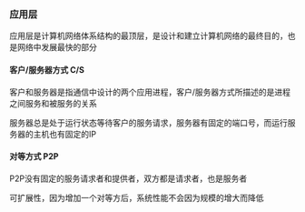 ### 应用层

应用层是计算机网络体系结构的最顶层，是设计和建立计算机网络的最终目的，也是网络中发展最快的部分



#### 客户/服务器方式 C/S

客户和服务器是指通信中设计的两个应用进程，客户/服务器方式所描述的是进程之间服务和被服务的关系

服务器总是处于运行状态等待客户的服务请求，服务器有固定的端口号，而运行服务器的主机也有固定的IP



#### 对等方式 P2P

P2P没有固定的服务请求者和提供者，双方都是请求者，也是服务者

可扩展性，因为增加一个对等方后，系统性能不会因为规模的增大而降低

